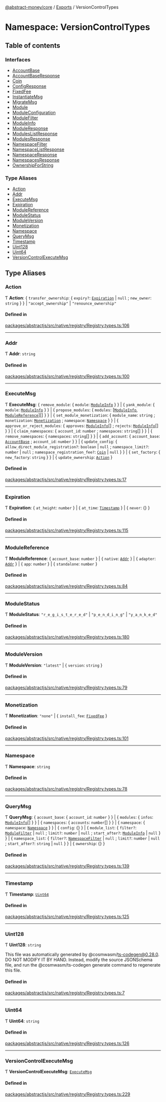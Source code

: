 [@abstract-money/core](../README.md) / [Exports](../modules.md) / VersionControlTypes

# Namespace: VersionControlTypes

## Table of contents

### Interfaces

- [AccountBase](../interfaces/VersionControlTypes.AccountBase.md)
- [AccountBaseResponse](../interfaces/VersionControlTypes.AccountBaseResponse.md)
- [Coin](../interfaces/VersionControlTypes.Coin.md)
- [ConfigResponse](../interfaces/VersionControlTypes.ConfigResponse.md)
- [FixedFee](../interfaces/VersionControlTypes.FixedFee.md)
- [InstantiateMsg](../interfaces/VersionControlTypes.InstantiateMsg.md)
- [MigrateMsg](../interfaces/VersionControlTypes.MigrateMsg.md)
- [Module](../interfaces/VersionControlTypes.Module.md)
- [ModuleConfiguration](../interfaces/VersionControlTypes.ModuleConfiguration.md)
- [ModuleFilter](../interfaces/VersionControlTypes.ModuleFilter.md)
- [ModuleInfo](../interfaces/VersionControlTypes.ModuleInfo.md)
- [ModuleResponse](../interfaces/VersionControlTypes.ModuleResponse.md)
- [ModulesListResponse](../interfaces/VersionControlTypes.ModulesListResponse.md)
- [ModulesResponse](../interfaces/VersionControlTypes.ModulesResponse.md)
- [NamespaceFilter](../interfaces/VersionControlTypes.NamespaceFilter.md)
- [NamespaceListResponse](../interfaces/VersionControlTypes.NamespaceListResponse.md)
- [NamespaceResponse](../interfaces/VersionControlTypes.NamespaceResponse.md)
- [NamespacesResponse](../interfaces/VersionControlTypes.NamespacesResponse.md)
- [OwnershipForString](../interfaces/VersionControlTypes.OwnershipForString.md)

### Type Aliases

- [Action](VersionControlTypes.md#action)
- [Addr](VersionControlTypes.md#addr)
- [ExecuteMsg](VersionControlTypes.md#executemsg)
- [Expiration](VersionControlTypes.md#expiration)
- [ModuleReference](VersionControlTypes.md#modulereference)
- [ModuleStatus](VersionControlTypes.md#modulestatus)
- [ModuleVersion](VersionControlTypes.md#moduleversion)
- [Monetization](VersionControlTypes.md#monetization)
- [Namespace](VersionControlTypes.md#namespace)
- [QueryMsg](VersionControlTypes.md#querymsg)
- [Timestamp](VersionControlTypes.md#timestamp)
- [Uint128](VersionControlTypes.md#uint128)
- [Uint64](VersionControlTypes.md#uint64)
- [VersionControlExecuteMsg](VersionControlTypes.md#versioncontrolexecutemsg)

## Type Aliases

### Action

Ƭ **Action**: { `transfer_ownership`: { `expiry?`: [`Expiration`](VersionControlTypes.md#expiration) \| ``null`` ; `new_owner`: `string`  }  } \| ``"accept_ownership"`` \| ``"renounce_ownership"``

#### Defined in

[packages/abstractjs/src/native/registry/Registry.types.ts:106](https://github.com/AbstractSDK/frontend/blob/07410073/packages/abstractjs/src/native/registry/Registry.types.ts#L106)

___

### Addr

Ƭ **Addr**: `string`

#### Defined in

[packages/abstractjs/src/native/registry/Registry.types.ts:100](https://github.com/AbstractSDK/frontend/blob/07410073/packages/abstractjs/src/native/registry/Registry.types.ts#L100)

___

### ExecuteMsg

Ƭ **ExecuteMsg**: { `remove_module`: { `module`: [`ModuleInfo`](../interfaces/VersionControlTypes.ModuleInfo.md)  }  } \| { `yank_module`: { `module`: [`ModuleInfo`](../interfaces/VersionControlTypes.ModuleInfo.md)  }  } \| { `propose_modules`: { `modules`: [[`ModuleInfo`](../interfaces/VersionControlTypes.ModuleInfo.md), [`ModuleReference`](VersionControlTypes.md#modulereference)][]  }  } \| { `set_module_monetization`: { `module_name`: `string` ; `monetization`: [`Monetization`](VersionControlTypes.md#monetization) ; `namespace`: [`Namespace`](VersionControlTypes.md#namespace)  }  } \| { `approve_or_reject_modules`: { `approves`: [`ModuleInfo`](../interfaces/VersionControlTypes.ModuleInfo.md)[] ; `rejects`: [`ModuleInfo`](../interfaces/VersionControlTypes.ModuleInfo.md)[]  }  } \| { `claim_namespaces`: { `account_id`: `number` ; `namespaces`: `string`[]  }  } \| { `remove_namespaces`: { `namespaces`: `string`[]  }  } \| { `add_account`: { `account_base`: [`AccountBase`](../interfaces/VersionControlTypes.AccountBase.md) ; `account_id`: `number`  }  } \| { `update_config`: { `allow_direct_module_registration?`: `boolean` \| ``null`` ; `namespace_limit?`: `number` \| ``null`` ; `namespace_registration_fee?`: [`Coin`](../interfaces/VersionControlTypes.Coin.md) \| ``null``  }  } \| { `set_factory`: { `new_factory`: `string`  }  } \| { `update_ownership`: [`Action`](VersionControlTypes.md#action)  }

#### Defined in

[packages/abstractjs/src/native/registry/Registry.types.ts:17](https://github.com/AbstractSDK/frontend/blob/07410073/packages/abstractjs/src/native/registry/Registry.types.ts#L17)

___

### Expiration

Ƭ **Expiration**: { `at_height`: `number`  } \| { `at_time`: [`Timestamp`](VersionControlTypes.md#timestamp)  } \| { `never`: {}  }

#### Defined in

[packages/abstractjs/src/native/registry/Registry.types.ts:115](https://github.com/AbstractSDK/frontend/blob/07410073/packages/abstractjs/src/native/registry/Registry.types.ts#L115)

___

### ModuleReference

Ƭ **ModuleReference**: { `account_base`: `number`  } \| { `native`: [`Addr`](VersionControlTypes.md#addr)  } \| { `adapter`: [`Addr`](VersionControlTypes.md#addr)  } \| { `app`: `number`  } \| { `standalone`: `number`  }

#### Defined in

[packages/abstractjs/src/native/registry/Registry.types.ts:84](https://github.com/AbstractSDK/frontend/blob/07410073/packages/abstractjs/src/native/registry/Registry.types.ts#L84)

___

### ModuleStatus

Ƭ **ModuleStatus**: ``"r_e_g_i_s_t_e_r_e_d"`` \| ``"p_e_n_d_i_n_g"`` \| ``"y_a_n_k_e_d"``

#### Defined in

[packages/abstractjs/src/native/registry/Registry.types.ts:180](https://github.com/AbstractSDK/frontend/blob/07410073/packages/abstractjs/src/native/registry/Registry.types.ts#L180)

___

### ModuleVersion

Ƭ **ModuleVersion**: ``"latest"`` \| { `version`: `string`  }

#### Defined in

[packages/abstractjs/src/native/registry/Registry.types.ts:79](https://github.com/AbstractSDK/frontend/blob/07410073/packages/abstractjs/src/native/registry/Registry.types.ts#L79)

___

### Monetization

Ƭ **Monetization**: ``"none"`` \| { `install_fee`: [`FixedFee`](../interfaces/VersionControlTypes.FixedFee.md)  }

#### Defined in

[packages/abstractjs/src/native/registry/Registry.types.ts:101](https://github.com/AbstractSDK/frontend/blob/07410073/packages/abstractjs/src/native/registry/Registry.types.ts#L101)

___

### Namespace

Ƭ **Namespace**: `string`

#### Defined in

[packages/abstractjs/src/native/registry/Registry.types.ts:78](https://github.com/AbstractSDK/frontend/blob/07410073/packages/abstractjs/src/native/registry/Registry.types.ts#L78)

___

### QueryMsg

Ƭ **QueryMsg**: { `account_base`: { `account_id`: `number`  }  } \| { `modules`: { `infos`: [`ModuleInfo`](../interfaces/VersionControlTypes.ModuleInfo.md)[]  }  } \| { `namespaces`: { `accounts`: `number`[]  }  } \| { `namespace`: { `namespace`: [`Namespace`](VersionControlTypes.md#namespace)  }  } \| { `config`: {}  } \| { `module_list`: { `filter?`: [`ModuleFilter`](../interfaces/VersionControlTypes.ModuleFilter.md) \| ``null`` ; `limit?`: `number` \| ``null`` ; `start_after?`: [`ModuleInfo`](../interfaces/VersionControlTypes.ModuleInfo.md) \| ``null``  }  } \| { `namespace_list`: { `filter?`: [`NamespaceFilter`](../interfaces/VersionControlTypes.NamespaceFilter.md) \| ``null`` ; `limit?`: `number` \| ``null`` ; `start_after?`: `string` \| ``null``  }  } \| { `ownership`: {}  }

#### Defined in

[packages/abstractjs/src/native/registry/Registry.types.ts:139](https://github.com/AbstractSDK/frontend/blob/07410073/packages/abstractjs/src/native/registry/Registry.types.ts#L139)

___

### Timestamp

Ƭ **Timestamp**: [`Uint64`](VersionControlTypes.md#uint64)

#### Defined in

[packages/abstractjs/src/native/registry/Registry.types.ts:125](https://github.com/AbstractSDK/frontend/blob/07410073/packages/abstractjs/src/native/registry/Registry.types.ts#L125)

___

### Uint128

Ƭ **Uint128**: `string`

This file was automatically generated by @cosmwasm/ts-codegen@0.28.0.
DO NOT MODIFY IT BY HAND. Instead, modify the source JSONSchema file,
and run the @cosmwasm/ts-codegen generate command to regenerate this file.

#### Defined in

[packages/abstractjs/src/native/registry/Registry.types.ts:7](https://github.com/AbstractSDK/frontend/blob/07410073/packages/abstractjs/src/native/registry/Registry.types.ts#L7)

___

### Uint64

Ƭ **Uint64**: `string`

#### Defined in

[packages/abstractjs/src/native/registry/Registry.types.ts:126](https://github.com/AbstractSDK/frontend/blob/07410073/packages/abstractjs/src/native/registry/Registry.types.ts#L126)

___

### VersionControlExecuteMsg

Ƭ **VersionControlExecuteMsg**: [`ExecuteMsg`](VersionControlTypes.md#executemsg)

#### Defined in

[packages/abstractjs/src/native/registry/Registry.types.ts:229](https://github.com/AbstractSDK/frontend/blob/07410073/packages/abstractjs/src/native/registry/Registry.types.ts#L229)
